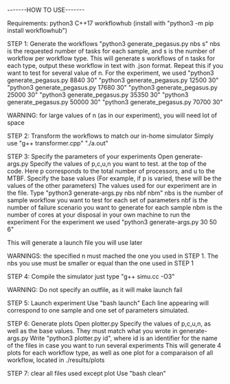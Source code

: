 -------HOW TO USE-------

Requirements: 
	python3
	C++17
	workflowhub (install with "python3 -m pip install workflowhub")

STEP 1: Generate the workflows
"python3 generate_pegasus.py nbs s"
nbs is the requested number of tasks for each sample, and s is the number of workflow per workflow type. This will generate s workflows of n tasks for each type, output these workflow in text with .json format.
Repeat this if you want to test for several value of n.
For the experiment, we used 
"python3 generate_pegasus.py 8840 30"
"python3 generate_pegasus.py 12500 30"
"python3 generate_pegasus.py 17680 30"
"python3 generate_pegasus.py 25000 30"
"python3 generate_pegasus.py 35350 30"
"python3 generate_pegasus.py 50000 30"
"python3 generate_pegasus.py 70700 30"

WARNING: for large values of n (as in our experiment), you will need lot of space


STEP 2: Transform the workflows to match our in-home simulator
Simply use
"g++ transformer.cpp"
"./a.out"


STEP 3: Specify the parameters of your experiments
Open generate-args.py
Specify the values of p,c,u,n you want to test. at the top of the code. Here p corresponds to the total number of processors, and u to the MTBF. 
Specify the base values (For example, if p is varied, these will be the values of the other parameters)
The values used for our experiment are in the file.
Type "python3 generate-args.py nbs nbf nbm"
nbs is the number of sample workflow you want to test for each set of parameters
nbf is the number of failure scenario you want to generate for each sample
nbm is the number of cores at your disposal in your own machine to run the experiment
For the experiment we used "python3 generate-args.py 30 50 6"

This will generate a launch file you will use later

WARNINGS: the specified n must mached the one you used in STEP 1. The nbs you use must be smaller or equal than the one used in STEP 1


STEP 4: Compile the simulator
just type "g++ simu.cc -O3"

WARNING: Do not specify an outfile, as it will make launch fail

STEP 5: Launch experiment
Use "bash launch"
Each line appearing will correspond to one sample and one set of parameters simulated. 

STEP 6: Generate plots
Open plotter.py
Specify the values of p,c,u,n, as well as the base values. They must match what you wrote in generate-args.py
Write "python3 plotter.py id", where id is an identifier for the name of the files in case you want to run several experiments
This will generate 4 plots for each workflow type, as well as one plot for a comparaison of all workflow, located in ./results/plots

STEP 7: clear all files used except plot
Use "bash clean"

